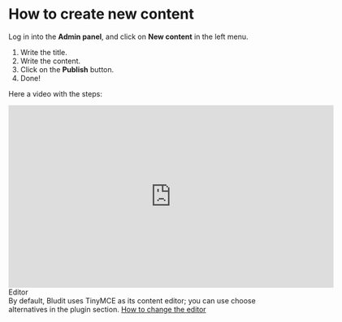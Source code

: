 # How to create new content
<!-- position: 2 -->

Log in into the **Admin panel**, and click on **New content** in the left menu.

1. Write the title.
2. Write the content.
3. Click on the **Publish** button.
4. Done!

Here a video with the steps:
<div class="videoWrapper">
	<iframe width="640" height="360" src="https://www.youtube.com/embed/HJ2uo-Pe-gY?rel=0&amp;showinfo=0" frameborder="0" allow="accelerometer; autoplay; encrypted-media; gyroscope; picture-in-picture" allowfullscreen></iframe>
</div>

<div class="note">
<div class="title">Editor</div>
By default, Bludit uses TinyMCE as its content editor; you can use choose alternatives in the plugin section. <a href="https://docs.bludit.com/en/content/how-to-change-the-editor">How to change the editor</a>
</div>
